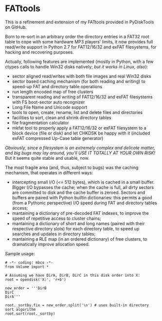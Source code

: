 FATtools
========

This is a refinement and extension of my FATtools provided in PyDiskTools on GitHub.

Born to re-sort in an arbitrary order the directory entries in a FAT32 root table to cope with some hardware MP3 players' limits, it now provides full read/write support in Python 2.7 for FAT12/16/32 and exFAT filesystems, for hacking and recovering purposes.

Actually, following features are implemented (mostly in Python, with a few ctypes calls to handle Win32 disks natively; *but it works in Linux, also*):
- sector aligned read/writes with both file images and real Win32 disks
- sector based caching mechanism (for both reading and writing) to speed-up FAT and directory table operations
- run length encoded map of free clusters
- transparent reading and writing of FAT12/16/32 and exFAT filesystems with FS boot-sector auto recognizer
- Long File Name and Unicode support
- tools to open, create, rename, list and delete files and directories
- facilities to sort, clean and shrink directory tables
- file fragmentation calculator
- mkfat tool to properly apply a FAT12/16/32 or exFAT filesystem to a block device (file or disk) and let CHKDSK be happy with it (included exFAT compressed Up-Case table generator)

*Obviously, since a filesystem is an extremely complex and delicate matter, and big bugs may lay around, you'll USE IT TOTALLY AT YOUR OWN RISK!* But it seems quite stable and usable, now.

The most fragile area (and, thus, subject to bugs) was the caching mechanism, that operates in different ways:
- intercepting small I/O (<= 512 bytes), which is cached in a small buffer. Bigger I/O bypasses the cache; when the cache is full, all dirty sectors are committed to disk and the cache buffer is zeroed. Sectors and buffers are paired with Python builtin dictionaries: this permits a good (from a Pythonic perspective) I/O speed during FAT and directory tables access;
- mantaining a dictionary of pre-decoded FAT indexes, to improve the speed of repetitive access to cluster chains;
- mantaining a dictionary of short and long names (paired with their respective directory slots) for each directory table, to speed up searches and updates in directory tables;
- mantaining a RLE map (in an ordered dictionary) of free clusters, to dramatically improve allocation speed. 

Sample usage:
```
# -*- coding: mbcs -*-
from Volume import *

# Assuming we have DirA, DirB, DirC in this disk order into X:
root = opendisk('X:', 'r+b')

new_order = '''DirB
DirC
DirA'''

root._sortby.fix = new_order.split('\n') # uses built-in directory sort algorithm
root.sort(root._sortby)
```
